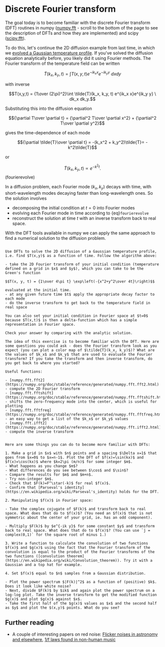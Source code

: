 # Discrete Fourier transform

The goal today is to become familiar with the discrete Fourier transform (DFT) routines in numpy ([numpy.fft](https://numpy.org/doc/stable/reference/routines.fft.html) - scroll to the bottom of the page to see the description of DFTs and how they are implemented) and scipy ([scipy.fft](https://docs.scipy.org/doc/scipy/reference/generated/scipy.fft.fft.html)).

To do this, let's continue the 2D diffusion example from last time, in which we [evolved a Gaussian temperature profile](https://andrewcumming.github.io/phys512/adi.html).
If you've solved the diffusion equation analytically before, you likely did it using Fourier methods. The Fourier transform of the temperature field can be written

$$\tilde{T}(k_x, k_y, t) = \int T(x,y,t) e^{-ik_x x}e^{-ik_y y}\ dx dy$$

with inverse

$$T(x,y,t)  = {1\over (2\pi)^2}\int \tilde{T}(k_x, k_y, t) e^{ik_x x}e^{ik_y y} \ dk_x dk_y.$$

Substituting this into the diffusion equation

$${\partial T\over \partial t} = {\partial^2 T\over \partial x^2} + {\partial^2 T\over \partial y^2}$$

gives the time-dependence of each mode

$${\partial \tilde{T}\over \partial t} = -(k_x^2 + k_y^2)\tilde{T}= -k^2\tilde{T}$$

or

$$\tilde{T}(k_x, k_y, t) \propto e^{-k^2 t}.$$(fourierevolve)

In a diffusion problem, each Fourier mode $(k_x, k_y)$ decays with time, with short-wavelength modes decaying faster than long-wavelength ones. So the solution involves

- decomposing the initial condition at $t=0$ into Fourier modes
- evolving each Fourier mode in time according to {eq}`fourierevolve`
- reconstruct the solution at time $t$ with an inverse transform back to real space.

With the DFT tools available in numpy we can apply the same approach to find a numerical solution to the diffusion problem.


```{admonition} Exercise: 2D diffusion with Fourier methods

Use DFTs to solve the 2D diffusion of a Gaussian temperature profile, i.e. find $T(x,y)$ as a function of time. Follow the algorithm above:

- take the 2D Fourier transform of your initial condition (temperature defined on a grid in $x$ and $y$), which you can take to be the Green's function

$$T(x, y, t) = {1\over 4\pi t} \exp\left(-{x^2+y^2\over 4t}\right)$$  

evaluated at the initial time.
- at any given future time $t$ apply the appropriate decay factor to each mode
- do the inverse transform to get back to the temperature field in real space

You can also set your initial condition in Fourier space at $t=0$ because $T(x,t)$ is then a delta-function which has a simple representation in Fourier space.

Check your answer by comparing with the analytic solution. 

The idea of this exercise is to become familiar with the DFT. Here are some questions you could ask - does the Fourier transform look as you expect (you can plot a color map of $\tilde{T}(k_x, k_y)$)? What are the values of $k_x$ and $k_y$ that are used to evaluate the Fourier transform? If you take the transform and then inverse transform, do you get back to where you started?

Useful functions:

- [numpy.fft.fft2](https://numpy.org/doc/stable/reference/generated/numpy.fft.fft2.html) - compute the 2D Fourier transform
- [numpy.fft.fftshift](https://numpy.org/doc/stable/reference/generated/numpy.fft.fftshift.html) - shifts the zero-frequency mode into the center, which is useful for plotting
- [numpy.fft.fftfreq](https://numpy.org/doc/stable/reference/generated/numpy.fft.fftfreq.html) - an easy way to get a list of the $k_x$ or $k_y$ values
- [numpy.fft.ifft2](https://numpy.org/doc/stable/reference/generated/numpy.fft.ifft2.html) - compute the inverse transform

```

```{admonition} Exercise: 1D DFTs

Here are some things you can do to become more familiar with DFTs:

1. Make a grid in $x$ with $n$ points and a spacing $\Delta x=1$ that goes from $x=0$ to $x=n-1$. Plot the DFT of $f(x)=\sin(kx)$ and $f(x)=\cos(kx)$ where $k=2\pi (m/n)$ for some integer $m$. 
- What happens as you change $m$?
- What differences do you see between $\cos$ and $\sin$?
- Compare the results for $m$ and $m+n$.
- Try non-integer $m$.
- Check that $F(k)=F^\star(-k)$ for real $f(x)$.
- Confirm that [Parseval's identity](https://en.wikipedia.org/wiki/Parseval's_identity) holds for the DFT.

2. Manipulating $f(x)$ in Fourier space:

- Take the complex cojugate of $F(k)$ and transform back to real space. What does that do to $f(x)$? (You need an $f(x)$ that is not symmetric about the center of your grid, ie. has an odd component).

- Multiply $F(k)$ by $e^{-ik y}$ for some constant $y$ and transform back to real space. What does that do to $f(x)$? (You can use `j = complex(0,1)` for the square root of minus 1.)

3. Write a function to calculate the convolution of two functions $f(x)$ and $g(x)$ using the fact that the Fourier transform of the convolution is equal to the product of the Fourier transforms of the two functions ([convolution theorem](https://en.wikipedia.org/wiki/Convolution_theorem)). Try it with a Gaussian and a top hat for example.

4. Set $f(x)$ equal to $n$ samples from a Gaussian distribution.

- Plot the power spectrum $|F(k)|^2$ as a function of (positive) $k$. Does it look like white noise? 
- Next, divide $F(k)$ by $ik$ and again plot the power spectrum on a log-log plot. Take the inverse transform to get the modified function $g(x)$ and plot $g(x)$ against $x$.
- Take the first half of the $g(x)$ values as $x$ and the second half as $y$ and plot the $(x,y)$ points. What do you see?

```

## Further reading

- A couple of interesting papers on red noise: [Flicker noises in astronomy and elsewhere](https://ui.adsabs.harvard.edu/abs/1978ComAp...7..103P/abstract), [1/f laws found in non-human music](https://ui.adsabs.harvard.edu/abs/2023NatSR..13.1324J/abstract)
